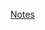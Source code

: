 [Notes](https://github.com/michaelokoroike/Machine-Learning-Portfolio/blob/main/Machine-Learning-Theory/Courses/ML_CourseraSpecialization/Course1_Supervised_Machine_Learning_Regression%26Classification/Week_1/Notes)
